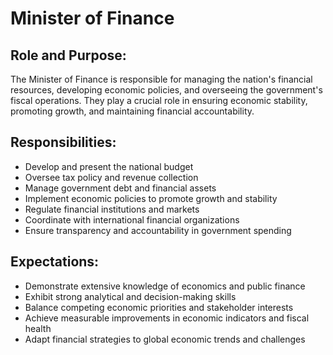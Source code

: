 # Minister of Finance

## Role and Purpose:
The Minister of Finance is responsible for managing the nation's financial resources, developing economic policies, and overseeing the government's fiscal operations. They play a crucial role in ensuring economic stability, promoting growth, and maintaining financial accountability.

## Responsibilities:
- Develop and present the national budget
- Oversee tax policy and revenue collection
- Manage government debt and financial assets
- Implement economic policies to promote growth and stability
- Regulate financial institutions and markets
- Coordinate with international financial organizations
- Ensure transparency and accountability in government spending

## Expectations:
- Demonstrate extensive knowledge of economics and public finance
- Exhibit strong analytical and decision-making skills
- Balance competing economic priorities and stakeholder interests
- Achieve measurable improvements in economic indicators and fiscal health
- Adapt financial strategies to global economic trends and challenges